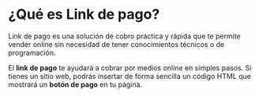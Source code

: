 # ¿Qué es Link de pago?

Link de pago es una solución de cobro práctica y rápida que te permite vender online sin necesidad de tener conocimientos técnicos o de programación.

El **link de pago** te ayudará a cobrar por medios online en simples pasos.
Si tienes un sitio web, podrás insertar de forma sencilla un código HTML que mostrará un **botón de pago** en tu página.
